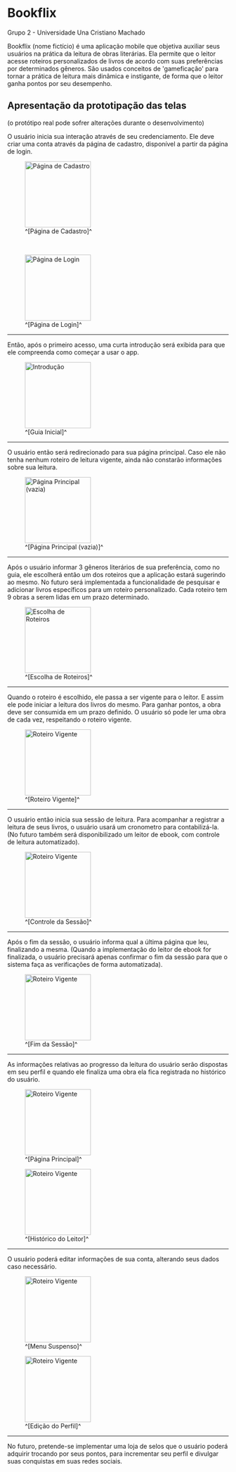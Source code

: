 # Bookflix
Grupo 2 - Universidade Una Cristiano Machado

Bookflix (nome fictício) é uma aplicação mobile que objetiva auxiliar seus usuários na prática da leitura de obras literárias.
Ela permite que o leitor acesse roteiros personalizados de livros de acordo com suas preferências por determinados gêneros.
São usados conceitos de 'gameficação' para  tornar a prática de leitura mais dinâmica e instigante, de forma que o leitor ganha pontos por seu desempenho.

## Apresentação da prototipação das telas
(o protótipo real pode sofrer alterações durante o desenvolvimento)

O usuário inicia sua interação através de seu credenciamento. Ele deve criar uma conta através da página de cadastro, disponível a partir da página de login.

<figure>
  <img src="https://drive.google.com/uc?export=view&id=1bMoGaf9mxiWhVBeMIEIg5VQWQ8gDjlfh" width="150" alt="Página de Cadastro">
  <figcaption>^[Página de Cadastro]^</figcaption>
</figure>

<br>

<figure>
  <img src="https://drive.google.com/uc?export=view&id=1W4NhoyNJcSB5_-4U-qHKxAPwJBaAnA4z" width="150" alt="Página de Login">
  <figcaption>^[Página de Login]^</figcaption>
</figure>

***

Então, após o primeiro acesso, uma curta introdução será exibida para que ele compreenda como começar a usar o app.

<figure>
  <img src="https://drive.google.com/uc?export=view&id=1DlWTTZ1oxVkHiWvRh-JMZpDtqJkASBWZ" width="150" alt="Introdução">
  <figcaption>^[Guia Inicial]^</figcaption>
</figure>

***

O usuário então será redirecionado para sua página principal. Caso ele não tenha nenhum roteiro de leitura vigente, ainda não constarão informações sobre sua leitura.

<figure>
  <img src="https://drive.google.com/uc?export=view&id=1Oq9KS2ZxJWRh74gRpcRFD7vfr1LcFG_j" width="150" alt="Página Principal (vazia)">
  <figcaption>^[Página Principal (vazia)]^</figcaption>
</figure>

***

Após o usuário informar 3 gêneros literários de sua preferência, como no guia, ele escolherá então um dos roteiros que a aplicação estará sugerindo ao mesmo.
No futuro será implementada a funcionalidade de pesquisar e adicionar livros específicos para um roteiro personalizado. Cada roteiro tem 9 obras a serem lidas em um prazo determinado.

<figure>
  <img src="https://drive.google.com/uc?export=view&id=1p3sx-0FcYwfx17jbxDrZ96QvGiVv0vns" width="150" alt="Escolha de Roteiros">
  <figcaption>^[Escolha de Roteiros]^</figcaption>
</figure>

***

Quando o roteiro é escolhido, ele passa a ser vigente para o leitor. E assim ele pode iniciar a leitura dos livros do mesmo. Para ganhar pontos, a obra deve ser consumida em um prazo definido. O usuário só pode ler uma obra de cada vez, respeitando o roteiro vigente.

<figure>
  <img src="https://drive.google.com/uc?export=view&id=1eDffogU6YnhqyH2NRP7ZQuDwm8OO48IA" width="150" alt="Roteiro Vigente">
  <figcaption>^[Roteiro Vigente]^</figcaption>
</figure>

***

O usuário então inicia sua sessão de leitura. Para acompanhar a registrar a leitura de seus livros, o usuário usará um cronometro para contabilizá-la. (No futuro também será disponibilizado um leitor de ebook, com controle de leitura automatizado).

<figure>
  <img src="https://drive.google.com/uc?export=view&id=1PIbcm3YHZvKsoP4Hh1d3SYOLH76YGHXy" width="150" alt="Roteiro Vigente">
  <figcaption>^[Controle da Sessão]^</figcaption>
</figure>

***

Após o fim da sessão, o usuário informa qual a última página que leu, finalizando a mesma. (Quando a implementação do leitor de ebook for finalizada, o usuário precisará apenas confirmar o fim da sessão para que o sistema faça as verificações de forma automatizada).

<figure>
  <img src="https://drive.google.com/uc?export=view&id=1d4ib1C8-nZf2bHZLuXHIR0gCXByK-XL3" width="150" alt="Roteiro Vigente">
  <figcaption>^[Fim da Sessão]^</figcaption>
</figure>

***

As informações relativas ao progresso da leitura do usuário serão dispostas em seu perfil e quando ele finaliza uma obra ela fica registrada no histórico do usuário.

<figure>
  <img src="https://drive.google.com/uc?export=view&id=1QjTmI0m9tanj9DV6vkjxqZc-3dStkR7c" width="150" alt="Roteiro Vigente">
  <figcaption>^[Página Principal]^</figcaption>
</figure>

<figure>
  <img src="https://drive.google.com/uc?export=view&id=1k-awqIbiBflZkhTz2G9VcSNrpp5n5AIa" width="150" alt="Roteiro Vigente">
  <figcaption>^[Histórico do Leitor]^</figcaption>
</figure>

***

O usuário poderá editar informações de sua conta, alterando seus dados caso necessário.

<figure>
  <img src="https://drive.google.com/uc?export=view&id=1Gpy3k9NDnp0fKoK8yKexKfuv73h0Jjsi" width="150" alt="Roteiro Vigente">
  <figcaption>^[Menu Suspenso]^</figcaption>
</figure>

<figure>
  <img src="https://drive.google.com/uc?export=view&id=1HUxkv8xx-g8qnjrhz3jA33BmFPZ08kcV" width="150" alt="Roteiro Vigente">
  <figcaption>^[Edição do Perfil]^</figcaption>
</figure>

***

No futuro, pretende-se implementar uma loja de selos que o usuário poderá adquirir trocando por seus pontos, para incrementar seu perfil e divulgar suas conquistas em suas redes sociais.

